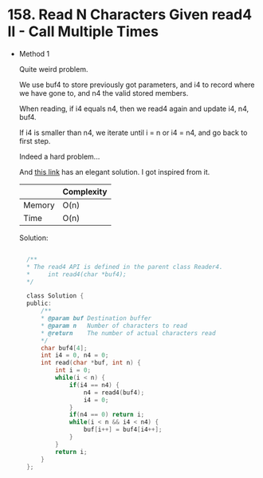 # 158. Read N Characters Given read4 II - Call Multiple Times

- Method 1

  Quite weird problem.

  We use buf4 to store previously got parameters, and i4 to record where we have gone to, and n4 the valid stored members.

  When reading, if i4 equals n4, then we read4 again and update i4, n4, buf4.

  If i4 is smaller than n4, we iterate until i = n or i4 = n4, and go back to first step.

  Indeed a hard problem...

  And [this link](https://leetcode.com/problems/read-n-characters-given-read4-ii-call-multiple-times/solutions/49618/simple-short-java-c/) has an elegant solution. I got inspired from it.

  |        | Complexity |
  | ------ | ---------- |
  | Memory | O(n)       |
  | Time   | O(n)       |

  Solution:

  ```h

    /**
    * The read4 API is defined in the parent class Reader4.
    *     int read4(char *buf4);
    */

    class Solution {
    public:
        /**
        * @param buf Destination buffer
        * @param n   Number of characters to read
        * @return    The number of actual characters read
        */
        char buf4[4];
        int i4 = 0, n4 = 0;
        int read(char *buf, int n) {
            int i = 0;
            while(i < n) {
                if(i4 == n4) {
                    n4 = read4(buf4);
                    i4 = 0;
                }
                if(n4 == 0) return i;
                while(i < n && i4 < n4) {
                    buf[i++] = buf4[i4++];
                }
            }
            return i;
        }
    };

  ```

<!-- - Method 2

    This is another method.

    | |   Complexity  |
    | ----------- | ----------- |
    |  Memory     | O(n) |
    |      Time       |  O(n) |


    Solution:

    ``` h



    ```

- Additional Knowledge:

    Here are some additional knowledge.



<br> -->
